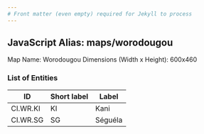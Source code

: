 ```yaml
---
# Front matter (even empty) required for Jekyll to process
---
```


## JavaScript Alias: maps/worodougou

Map Name: Worodougou
Dimensions (Width x Height): 600x460

### List of Entities

ID | Short label | Label
---|---|---|
CI.WR.KI|KI|Kani
CI.WR.SG|SG|Séguéla
